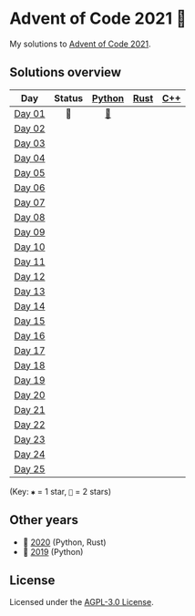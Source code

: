 # Advent of Code 2021 🎄

My solutions to [Advent of Code 2021](https://adventofcode.com/2021).

## Solutions overview

| Day           | Status | [Python](python) | [Rust](rust) | [C++](cpp) |
| ------------- |:------:|:----------------:|:------------:|:----------:|
| [Day 01][d01] | 🌟 | [🌟](py01) |  |  |
| [Day 02][d02] |  |  |  |  |
| [Day 03][d03] |  |  |  |  |
| [Day 04][d04] |  |  |  |  |
| [Day 05][d05] |  |  |  |  |
| [Day 06][d06] |  |  |  |  |
| [Day 07][d07] |  |  |  |  |
| [Day 08][d08] |  |  |  |  |
| [Day 09][d09] |  |  |  |  |
| [Day 10][d10] |  |  |  |  |
| [Day 11][d11] |  |  |  |  |
| [Day 12][d12] |  |  |  |  |
| [Day 13][d13] |  |  |  |  |
| [Day 14][d14] |  |  |  |  |
| [Day 15][d15] |  |  |  |  |
| [Day 16][d16] |  |  |  |  |
| [Day 17][d17] |  |  |  |  |
| [Day 18][d18] |  |  |  |  |
| [Day 19][d19] |  |  |  |  |
| [Day 20][d20] |  |  |  |  |
| [Day 21][d21] |  |  |  |  |
| [Day 22][d22] |  |  |  |  |
| [Day 23][d23] |  |  |  |  |
| [Day 24][d24] |  |  |  |  |
| [Day 25][d25] |  |  |  |  |

(Key: `✱` = 1 star, `🌟` = 2 stars)

## Other years

- 🎄 [2020](https://github.com/jonatcln/advent-of-code-2020) (Python, Rust)
- 🎄 [2019](https://github.com/jonatcln/advent-of-code-2019) (Python)

## License

Licensed under the [AGPL-3.0 License](LICENSE).


[d01]: https://adventofcode.com/2021/day/1
[d02]: https://adventofcode.com/2021/day/2
[d03]: https://adventofcode.com/2021/day/3
[d04]: https://adventofcode.com/2021/day/4
[d05]: https://adventofcode.com/2021/day/5
[d06]: https://adventofcode.com/2021/day/6
[d07]: https://adventofcode.com/2021/day/7
[d08]: https://adventofcode.com/2021/day/8
[d09]: https://adventofcode.com/2021/day/9
[d10]: https://adventofcode.com/2021/day/10
[d11]: https://adventofcode.com/2021/day/11
[d12]: https://adventofcode.com/2021/day/12
[d13]: https://adventofcode.com/2021/day/13
[d14]: https://adventofcode.com/2021/day/14
[d15]: https://adventofcode.com/2021/day/15
[d16]: https://adventofcode.com/2021/day/16
[d17]: https://adventofcode.com/2021/day/17
[d18]: https://adventofcode.com/2021/day/18
[d19]: https://adventofcode.com/2021/day/19
[d20]: https://adventofcode.com/2021/day/20
[d21]: https://adventofcode.com/2021/day/21
[d22]: https://adventofcode.com/2021/day/22
[d23]: https://adventofcode.com/2021/day/23
[d24]: https://adventofcode.com/2021/day/24
[d25]: https://adventofcode.com/2021/day/25

[py01]: python/aoc/day01